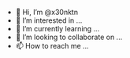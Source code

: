 - 👋 Hi, I’m @x30nktn
- 👀 I’m interested in ...
- 🌱 I’m currently learning ...
- 💞️ I’m looking to collaborate on ...
- 📫 How to reach me ...

<!---
x30nktn/x30nktn is a ✨ special ✨ repository because its `README.md` (this file) appears on your GitHub profile.
You can click the Preview link to take a look at your changes.
--->
